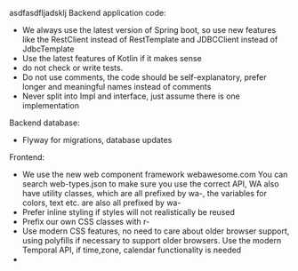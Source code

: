 asdfasdfljadsklj
Backend application code:

* We always use the latest version of Spring boot, so use new features like the
  RestClient instead of RestTemplate and JDBCClient instead of JdbcTemplate
* Use the latest features of Kotlin if it makes sense
* do not check or write tests.
* Do not use comments, the code should be self-explanatory, prefer longer and meaningful names instead of comments
* Never split into Impl and interface, just assume there is one implementation

Backend database:

* Flyway for migrations, database updates


Frontend:


* We use the new web component framework webawesome.com
  You can search web-types.json to make sure you use
  the correct API, WA also have utility classes, which are all prefixed by wa-, the
  variables for colors, text etc. are also all prefixed by wa-
* Prefer inline styling if styles will not realistically be reused
* Prefix our own CSS classes with r-
* Use modern CSS features, no need to care about older browser support, using polyfills if necessary
  to support older browsers.
Use the modern Temporal API, if time,zone, calendar functionality is needed
* 